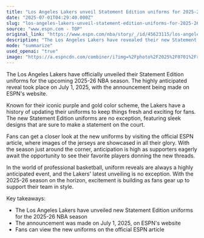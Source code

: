 ```yaml
---
title: "Los Angeles Lakers unveil Statement Edition uniforms for 2025-26 season"
date: "2025-07-01T04:29:40.000Z"
slug: "los-angeles-lakers-unveil-statement-edition-uniforms-for-2025-26-season"
source: "www.espn.com - TOP"
original_link: "https://www.espn.com/nba/story/_/id/45623115/los-angeles-lakers-unveil-2025-26-statement-edition-uniforms"
description: "The Los Angeles Lakers have revealed their new Statement Edition uniforms for the upcoming 2025-26 NBA season, featuring sleek designs in their iconic purple and gold color scheme. The announcement was made on July 1, 2025, on ESPN's website, generating excitement among fans. Supporters can view images of the new uniforms on the official ESPN article as they eagerly anticipate seeing their favorite players wearing the fresh threads on the court during the upcoming season. In the world of professional basketball, uniform reveals are always highly anticipated events, and the Lakers' latest unveiling is no exception as fans prepare to support their team in style."
mode: "summarize"
used_openai: "true"
image: "https://a.espncdn.com/combiner/i?img=%2Fphoto%2F2025%2F0701%2Fr1513326_1080x608_16%2D9.jpg"
---
```


The Los Angeles Lakers have officially unveiled their Statement Edition uniforms for the upcoming 2025-26 NBA season. The highly anticipated reveal took place on July 1, 2025, with the announcement being made on ESPN's website.

Known for their iconic purple and gold color scheme, the Lakers have a history of updating their uniforms to keep things fresh and exciting for fans. The new Statement Edition uniforms are no exception, featuring sleek designs that are sure to make a statement on the court.

Fans can get a closer look at the new uniforms by visiting the official ESPN article, where images of the jerseys are showcased in all their glory. With the season just around the corner, anticipation is high as supporters eagerly await the opportunity to see their favorite players donning the new threads.

In the world of professional basketball, uniform reveals are always a highly anticipated event, and the Lakers' latest unveiling is no exception. With the 2025-26 season on the horizon, excitement is building as fans gear up to support their team in style.

Key takeaways:
- The Los Angeles Lakers have unveiled new Statement Edition uniforms for the 2025-26 NBA season
- The announcement was made on July 1, 2025, on ESPN's website
- Fans can view the new uniforms on the official ESPN article